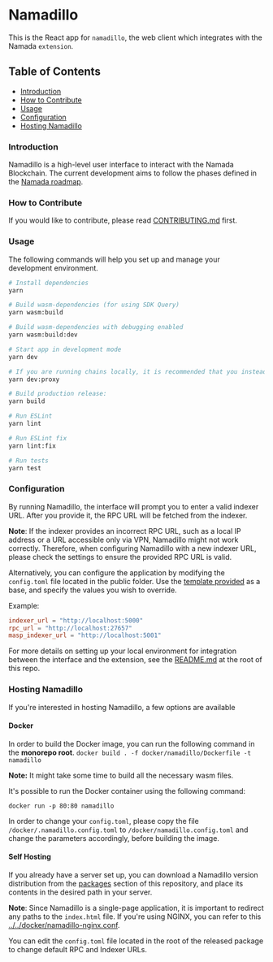 # Namadillo

This is the React app for `namadillo`, the web client which integrates with the Namada `extension`.

## Table of Contents

- [Introduction](#introduction)
- [How to Contribute](#how-to-contribute)
- [Usage](#usage)
- [Configuration](#configuration)
- [Hosting Namadillo](#hosting-namadillo)

### Introduction

Namadillo is a high-level user interface to interact with the Namada Blockchain. The current development aims to follow the phases defined in the [Namada roadmap](https://namada.net/mainnet-launch).

### How to Contribute

If you would like to contribute, please read [CONTRIBUTING.md](../../CONTRIBUTING.md) first.

### Usage

The following commands will help you set up and manage your development environment.

```bash
# Install dependencies
yarn

# Build wasm-dependencies (for using SDK Query)
yarn wasm:build

# Build wasm-dependencies with debugging enabled
yarn wasm:build:dev

# Start app in development mode
yarn dev

# If you are running chains locally, it is recommended that you instead proxy RPC requests:
yarn dev:proxy

# Build production release:
yarn build

# Run ESLint
yarn lint

# Run ESLint fix
yarn lint:fix

# Run tests
yarn test
```

### Configuration

By running Namadillo, the interface will prompt you to enter a valid indexer URL. After you provide it, the RPC URL will be fetched from the indexer.

**Note**: If the indexer provides an incorrect RPC URL, such as a local IP address or a URL accessible only via VPN, Namadillo might not work correctly. Therefore, when configuring Namadillo with a new indexer URL, please check the settings to ensure the provided RPC URL is valid.

Alternatively, you can configure the application by modifying the `config.toml` file located in the public folder. Use the [template provided](./public/config.toml) as a base, and specify the values you wish to override.

Example:

```toml
indexer_url = "http://localhost:5000"
rpc_url = "http://localhost:27657"
masp_indexer_url = "http://localhost:5001"
```

For more details on setting up your local environment for integration between the interface and the extension, see the [README.md](../../README.md) at the root of this repo.

### Hosting Namadillo

If you're interested in hosting Namadillo, a few options are available

#### Docker

In order to build the Docker image, you can run the following command in the **monorepo root**.
`docker build . -f docker/namadillo/Dockerfile -t namadillo`

**Note:** It might take some time to build all the necessary wasm files.

It's possible to run the Docker container using the following command:

`docker run -p 80:80 namadillo`

In order to change your `config.toml`, please copy the file `/docker/.namadillo.config.toml` to `/docker/namadillo.config.toml` and change the parameters accordingly, before building the image.

#### Self Hosting

If you already have a server set up, you can download a Namadillo version distribution from the [packages](https://github.com/orgs/anoma/packages?repo_name=namada-interface) section of this repository, and place its contents in the desired path in your server.

**Note**: Since Namadillo is a single-page application, it is important to redirect any paths to the `index.html` file. If you're using NGINX, you can refer to this [../../docker/namadillo-nginx.conf](example).

You can edit the `config.toml` file located in the root of the released package to change default RPC and Indexer URLs.
